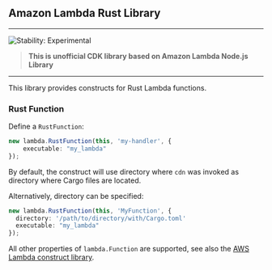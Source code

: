 ## Amazon Lambda Rust Library
<!--BEGIN STABILITY BANNER-->

---

![Stability: Experimental](https://img.shields.io/badge/stability-Experimental-important.svg?style=for-the-badge)

> **This is unofficial CDK library based on Amazon Lambda Node.js Library**
---
<!--END STABILITY BANNER-->

This library provides constructs for Rust Lambda functions.

### Rust Function
Define a `RustFunction`:

```ts
new lambda.RustFunction(this, 'my-handler', {
    executable: "my_lambda"
});
```

By default, the construct will use directory where `cdn` was invoked as directory where Cargo files are located.

Alternatively, directory can be specified:
```ts
new lambda.RustFunction(this, 'MyFunction', {
  directory: '/path/to/directory/with/Cargo.toml'
  executable: "my_lambda"
});
```

All other properties of `lambda.Function` are supported, see also the [AWS Lambda construct library](https://github.com/aws/aws-cdk/tree/master/packages/%40aws-cdk/aws-lambda).
